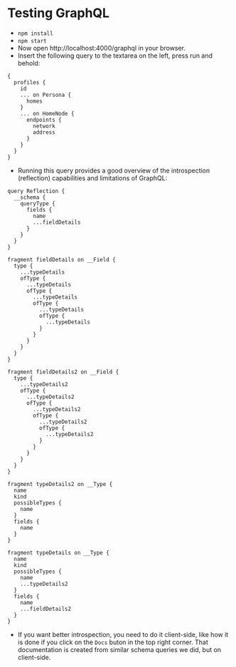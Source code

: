 # Testing GraphQL

- `npm install`
- `npm start`
- Now open http://localhost:4000/graphql in your browser.
- Insert the following query to the textarea on the left, press run and behold:

```
{
  profiles {
    id
    ... on Persona {
      homes
    }
    ... on HomeNode {
      endpoints {
        network
        address
      }
    }
  }
}
```

- Running this query provides a good overview of the introspection (reflection) capabilities and limitations of GraphQL:

```
query Reflection {
  __schema {
    queryType {
      fields {
        name
        ...fieldDetails
      }
    }
  }
}

fragment fieldDetails on __Field {
  type {
    ...typeDetails
    ofType {
      ...typeDetails
      ofType {
        ...typeDetails
        ofType {
          ...typeDetails
          ofType {
            ...typeDetails
          }
        }
      }
    }
  }
}

fragment fieldDetails2 on __Field {
  type {
    ...typeDetails2
    ofType {
      ...typeDetails2
      ofType {
        ...typeDetails2
        ofType {
          ...typeDetails2
          ofType {
            ...typeDetails2
          }
        }
      }
    }
  }
}

fragment typeDetails2 on __Type {
  name
  kind
  possibleTypes {
    name
  }
  fields {
    name
  }
}

fragment typeDetails on __Type {
  name
  kind
  possibleTypes {
    name
    ...typeDetails2
  }
  fields {
    name
    ...fieldDetails2
  }
}
```

- If you want better introspection, you need to do it client-side, like how it is done if you click on the `Docs` buton in the top right corner. That documentation is created from similar schema queries we did, but on client-side.